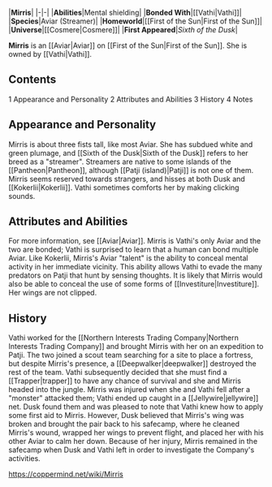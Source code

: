 |**Mirris**|
|-|-|
|**Abilities**|Mental shielding|
|**Bonded With**|[[Vathi\|Vathi]]|
|**Species**|Aviar (Streamer)|
|**Homeworld**|[[First of the Sun\|First of the Sun]]|
|**Universe**|[[Cosmere\|Cosmere]]|
|**First Appeared**|*Sixth of the Dusk*|

**Mirris** is an [[Aviar\|Aviar]] on [[First of the Sun\|First of the Sun]]. She is owned by [[Vathi\|Vathi]].

## Contents

1 Appearance and Personality
2 Attributes and Abilities
3 History
4 Notes


## Appearance and Personality
Mirris is about three fists tall, like most Aviar. She has subdued white and green plumage, and [[Sixth of the Dusk\|Sixth of the Dusk]] refers to her breed as a "streamer". Streamers are native to some islands of the [[Pantheon\|Pantheon]], although [[Patji (island)\|Patji]] is not one of them. Mirris seems reserved towards strangers, and hisses at both Dusk and [[Kokerlii\|Kokerlii]]. Vathi sometimes comforts her by making clicking sounds.

## Attributes and Abilities
For more information, see [[Aviar\|Aviar]].
Mirris is Vathi's only Aviar and the two are bonded; Vathi is surprised to learn that a human can bond multiple Aviar. Like Kokerlii, Mirris's Aviar "talent" is the ability to conceal mental activity in her immediate vicinity. This ability allows Vathi to evade the many predators on Patji that hunt by sensing thoughts. It is likely that Mirris would also be able to conceal the use of some forms of [[Investiture\|Investiture]]. Her wings are not clipped.

## History
Vathi worked for the [[Northern Interests Trading Company\|Northern Interests Trading Company]] and brought Mirris with her on an expedition to Patji. The two joined a scout team searching for a site to place a fortress, but despite Mirris's presence, a [[Deepwalker\|deepwalker]] destroyed the rest of the team. Vathi subsequently decided that she must find a [[Trapper\|trapper]] to have any chance of survival and she and Mirris headed into the jungle. Mirris was injured when she and Vathi fell after a "monster" attacked them; Vathi ended up caught in a [[Jellywire\|jellywire]] net. Dusk found them and was pleased to note that Vathi knew how to apply some first aid to Mirris. However, Dusk believed that Mirris's wing was broken and brought the pair back to his safecamp, where he cleaned Mirris's wound, wrapped her wings to prevent flight, and placed her with his other Aviar to calm her down. Because of her injury, Mirris remained in the safecamp when Dusk and Vathi left in order to investigate the Company's activities.



https://coppermind.net/wiki/Mirris